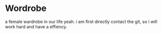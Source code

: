 # Wordrobe
a female wardrobe in our life 
yeah. i am first directly contact the git, so i will work hard and have a effiency.
